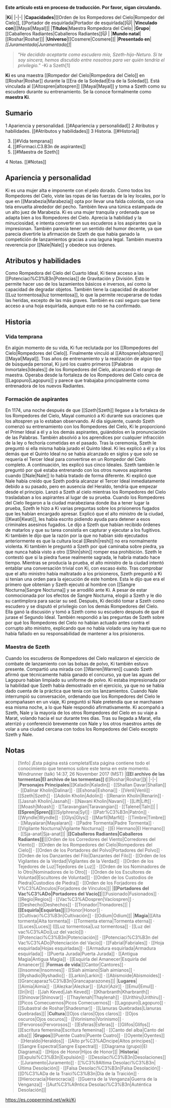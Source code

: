 **Este artículo está en proceso de traducción. Por favor, sigan circulando.**


|**Ki**|
|-|-|
|**Capacidades**|[[Orden de los Rompedores del Cielo\|Rompedor del Cielo]], [[Portador de esquirlada\|Portador de esquirlada]]🐱︎|
|**Vinculado con**|[[Mayal\|Mayal]]|
|**Títulos**|Maestra Rompedora del Cielo|
|**Grupo**|[[Caballeros Radiantes\|Caballeros Radiantes]]🐱︎ |
|**Mundo natal**|[[Roshar\|Roshar]]|
|**Universo**|[[Cosmere\|Cosmere]]|
|**Presentado en**|*[[Juramentada\|Juramentada]]*|

>“*He decidido aceptarte como escudero mío, Szeth-hijo-Neturo. Si te soy sincera, hemos discutido entre nosotros para ver quién tendría el privilegio.*”
\-Ki a Szeth[1]


**Ki** es una maestra [[Rompedor del Cielo\|Rompedora del Cielo]] en [[Roshar\|Roshar]] durante la [[Era de la Soledad\|Era de la Soledad]]. Está vinculada al [[Altospren\|altospren]] [[Mayal\|Mayal]] y toma a Szeth como su escudero durante su entrenamiento. Se la conoce formalmente como **maestra Ki**.

## Sumario

1 Apariencia y personalidad. [[#Apariencia y personalidad]] 
2 Atributos y habilidades. [[#Atributos y habilidades]] 
3 Historia. [[#Historia]] 

3. [[#Vida temprana]] 
3. [[#Formaci.C3.B3n de aspirantes]] 
3. [[#Maestra de Szeth]] 


4 Notas. [[#Notas]] 


## Apariencia y personalidad
Ki es una mujer alta e imponente con el pelo dorado. Como todos los Rompedores del Cielo, viste las ropas de las fuerzas de la ley locales, por lo que en [[Marabezia\|Marabezia]] opta por llevar una falda colorida, con una tela envuelta alrededor del pecho. También lleva una túnica estampada de un alto juez de Marabezia.
Ki es una mujer tranquila y ordenada que se adapta bien a los Rompedores del Cielo. Aprecia la habilidad y la minuciosidad, e intenta convertir en sus escuderos a los aspirantes que la impresionan. También parecía tener un sentido del humor decente, ya que parecía divertirle la afirmación de Szeth de que había ganado la competición de lanzamientos gracias a una laguna legal. También muestra reverencia por [[Nale\|Nale]] y obedece sus órdenes.

## Atributos y habilidades
Como Rompedora del Cielo del Cuarto Ideal, Ki tiene acceso a las [[Potenciaci%C3%B3n\|Potencias]] de Gravitación y División. Esto le permite hacer uso de los lazamientos básicos e inversos, así como la capacidad de degradar objetos. También tiene la capacidad de absorber [[Luz tormentosa\|luz tormentosa]], lo que la permite recuperarse de todas las heridas, excepto de las más graves. También es casi seguro que tiene acceso a una hoja esquirlada, aunque esto no se ha confirmado.

## Historia
### Vida temprana
En algún momento de su vida, Ki fue reclutada por los [[Rompedores del Cielo\|Rompedores del Cielo]]. Finalmente vinculó al [[Altospren\|altospren]] [[Mayal\|Mayal]]. Tras años de entrenamiento y la realización de algún tipo de búsqueda personal, Ki juró los cuatro primeros [[Palabras Inmortales\|Ideales]] de los Rompedores del Cielo, alcanzando el rango de maestra. Operaba desde la fortaleza de los Rompedores del Cielo cerca de [[Lagopuro\|Lagopuro]] y parece que trabajaba principalmente como entrenadora de los nuevos Radiantes.

### Formación de aspirantes
En 1174, una noche después de que [[Szeth\|Szeth]] llegase a la fortaleza de los Rompedores del Cielo, Mayal comunicó a Ki durante sus oraciones que los altospren ya lo estaban observando.
Al día siguiente, cuando Szeth comenzó su entrenamiento con los Rompedores del Cielo, Ki le proporcionó el Primer Ideal a él y a los demás aspirantes, guiándolos en la pronunciación de las Palabras. También absolvió a los aprendices por cualquier infracción de la ley o fechoría cometidas en el pasado. Tras la ceremonia, Szeth le preguntó si ella misma había jurado el Quinto Ideal. Ki les explicó a él y a los demás que el Quinto Ideal no se había alcanzado en siglos y que solo se requería el Tercer Ideal para convertirse en un Rompedor del Cielo completo. A continuación, les explicó sus cinco Ideales. Szeth también le preguntó por qué estaba entrenando con los otros nuevos aspirantes cuando [[Nale\|Nale]] lo había tratado de forma diferente. Ki explicó que Nale había creído que Szeth podría alcanzar el Tercer Ideal inmediatamente debido a su pasado, pero en ausencia del Heraldo, tendría que empezar desde el principio. Lanzó a Szeth al cielo mientras los Rompedores del Cielo trasladaban a los aspirantes al lugar de su prueba.
Cuando los Rompedores del Cielo llegaron a la ciudad marabeziana donde iba a tener lugar la prueba, Szeth le hizo a Ki varias preguntas sobre los prisioneros fugados que les habían encargado apresar. Explicó que el alto ministro de la ciudad, [[Kwati\|Kwati]], les había escrito pidiendo ayuda para detener a esos criminales asesinos fugados. Le dijo a Szeth que habían recibido órdenes de matarlos y que su tarea consistía en capturar y ejecutar a los fugitivos. Ki también le dijo que la razón por la que no habían sido ejecutados anteriormente es que la cultura local [[Reshi\|reshi]] no era normalmente violenta. Ki también le preguntó a Szeth por qué caminaba sobre piedra, ya que nunca había visto a otro [[Shin\|shin]] romper esa prohibición. Szeth le contestó que si la piedra fuese realmente sagrada, le habría matado hace tiempo.
Mientras se producía la prueba, el alto ministro de la ciudad intentó entablar una conversación trivial con Ki, con escaso éxito. Tras comprobar que el alto ministro había maltratado a los prisioneros, Szeth preguntó a Ki si tenían una orden para la ejecución de este hombre. Esta le dijo que era el primero que obtenían y Szeth ejecutó al hombre con [[Sangre Nocturna\|Sangre Nocturna]] y se arrodilló ante Ki. A pesar de estar conmocionada por los efectos de Sangre Nocturna, elogió a Szeth y le dio su cantimplora para saciar su sed. Después, Ki decidió tomar a Szeth como escudero y se disputó el privilegio con los demás Rompedores del Cielo. Ella ganó la discusión y tomó a Szeth como su escudero después de que él jurase el Segundo Ideal. También respondió a las preguntas de Szeth sobre por qué los Rompedores del Cielo no habían actuado antes contra el corrupto alto ministro, explicando que no había violado una ley hasta que no había fallado en su responsabilidad de mantener a los prisioneros.

### Maestra de Szeth
Cuando los escuderos de Rompedores del Cielo realizaron el ejercicio de combate de lanzamiento con las bolsas de polvo, Ki también estuvo presente. Compartió una mirada con [[Warren\|Warren]] cuando Szeth afirmó que técnicamente había ganado el concurso, ya que las aguas del Lagopuro habían limpiado su uniforme de polvo. Ki estaba impresionada por la habilidad que Szeth había demostrado en el ejercicio, ya que no se había dado cuenta de la práctica que tenía con los lanzamientos. Cuando Nale interrumpió su conversación, ordenando que los Rompedores del Cielo le acompañasen en un viaje, Ki preguntó si Nale pretendía que se marchasen esa misma noche, a lo que Nale respondió afirmativamente.
Ki acompañó a Szeth, Nale y la mayoría de los otros Rompedores del Cielo en su viaje a Marat, volando hacia el sur durante tres días. Tras su llegada a Marat, ella aterrizó y conferenció brevemente con Nale y los otros maestros antes de volar a una ciudad cercana con todos los Rompedores del Cielo excepto Szeth y Nale.

## Notas

> [!info] ¡Esta página está completa!Esta página contiene todo el conocimiento que tenemos sobre este tema en este momento.
Windrunner (talk) 14:37, 26 November 2017 (MST)
|**[[El archivo de las tormentas\|El archivo de las tormentas]] (**[[Roshar\|Roshar]]**)**|
|-|-|
|**Personajes Principales**|[[Kaladin\|Kaladin]] · [[Shallan Davar\|Shallan]] · [[Dalinar Kholin\|Dalinar]] · [[Eshonai\|Eshonai]] · [[Venli\|Venli]] · [[Szeth\|Szeth]] · [[Adolin Kholin\|Adolin]] · [[Renarin Kholin\|Renarin]] · [[Jasnah Kholin\|Jasnah]] · [[Navani Kholin\|Navani]] · [[Lift\|Lift]] · [[Moash\|Moash]] · [[Taravangian\|Taravangian]] · [[Talenel\|Taln]]|
|**[[Spren\|Spren]]**|[[Sylphrena\|Syl]] · [[Patr%C3%B3n\|Patrón]] · [[Wyndle\|Wyndle]] · [[Glys\|Glys]] · [[Marfil\|Marfil]] · [[Timbre\|Timbre]] · [[Mayalaran\|Mayalaran]] · [[Padre Tormenta\|Padre Tormenta]] · [[Vigilante Nocturna\|Vigilante Nocturna]] · [[El Hermano\|El Hermano]] · [[Sja-anat\|Sja-anat]]|
|**[[Caballeros Radiantes\|Caballeros Radiantes]]**|[[Orden de los Corredores del Viento\|Corredores del Viento]] · [[Orden de los Rompedores del Cielo\|Rompedores del Cielo]] · [[Orden de los Portadores del Polvo\|Portadores del Polvo]] · [[Orden de los Danzantes del Filo\|Danzantes del Filo]] · [[Orden de los Vigilantes de la Verdad\|Vigilantes de la Verdad]] · [[Orden de los Tejedores de Luz\|Tejedores de Luz]] · [[Orden de los Nominadores de lo Otro\|Nominadores de lo Otro]] · [[Orden de los Escultores de Voluntad\|Escultores de Voluntad]] · [[Orden de los Custodios de Piedra\|Custodios de Piedra]] · [[Orden de los Forjadores de V%C3%ADnculos\|Forjadores de Vínculos]]|
|**[[Portadores del Vac%C3%ADo\|Portadores del Vacío]]**|[[Fusionado\|Fusionados]] · [[Regio\|Regios]] · [[Vac%C3%ADospren\|Vacíospren]] · [[Deshecho\|Deshechos]] · [[Tronador\|Tronadores]]|
|**[[Esquirla\|Esquirlas]]**|[[Honor\|Honor]] · [[Cultivaci%C3%B3n\|Cultivación]] · [[Odium\|Odium]]|
|**Magia**|[[Alta tormenta\|Alta tormenta]] · [[Tormenta eterna\|Tormenta eterna]] · [[Luces\|Luces]] ([[Luz tormentosa\|Luz tormentosa]] · [[Luz del vac%C3%ADo\|Luz del vacío]]) · [[Potenciaci%C3%B3n\|Potenciación]] · [[Potenciaci%C3%B3n del Vac%C3%ADo\|Potenciación del Vacío]] · [[Fabrial\|Fabriales]] · [[Hoja esquirlada\|Hojas esquirladas]] · [[Armadura esquirlada\|Armadura esquirlada]] · [[Puerta Jurada\|Puerta Jurada]] · [[Antigua Magia\|Antigua Magia]] · [[Esquirla del Amanecer\|Esquirla del Amanecer]]|
|**Formas de vida**|[[Cantor\|Cantores]] · [[Insomne\|Insomnes]] · [[Siah aimiano\|Siah aimianos]] · [[Ryshadio\|Ryshadio]] · [[Larkin\|Larkin]] · [[Abismoide\|Abismoides]] · [[Grancaparaz%C3%B3n\|Grancaparazones]]|
|**Lugares**|[[Aimia\|Aimia]] · [[Alezkar\|Alezkar]] · [[Azir\|Azir]] · [[Emul\|Emul]] · [[Iri\|Iri]] · [[Jah Keved\|Jah Keved]] · [[Kharbranth\|Kharbranth]] · [[Shinovar\|Shinovar]] · [[Thaylenah\|Thaylenah]] · [[Urithiru\|Urithiru]] · [[Picos Comecuernos\|Picos Comecuernos]] · [[Lagopuro\|Lagopuro]] · [[Subastral de Roshar\|Shadesmar]] · [[Llanuras Quebradas\|Llanuras Quebradas]]|
|**Cultura**|[[Ojos claros\|Ojos claros]] · [[Ojos oscuros\|Ojos oscuros]] · [[Vorinismo\|Vorinismo]] · [[Fervoroso\|Fervorosos]] · [[Esferas\|Esferas]] · [[Glifos\|Glifos]] · [[Escritura femenina\|Escritura femenina]] · [[Canto del alba\|Canto del alba]]|
|**Grupos**|[[Puente Cuatro\|Puente Cuatro]] · [[Oyente\|Oyentes]] · [[Heraldo\|Heraldos]] · [[Alto pr%C3%ADncipe\|Altos príncipes]] · [[Sangre Espectral\|Sangre Espectral]] · [[Diagrama (grupo)\|El Diagrama]] · [[Hijos de Honor\|Hijos de Honor]]|
|**Historia**|[[Expulsi%C3%B3n\|Expulsión]] · [[Desolaci%C3%B3n\|Desolaciones]] · [[Juramento\|Juramento]] · [[%C3%9Altima Desolaci%C3%B3n\|Última Desolación]] · [[Falsa Desolaci%C3%B3n\|Falsa Desolación]] · [[D%C3%ADa de la Traici%C3%B3n\|Día de la Traición]] · [[Hierocracia\|Hierocracia]] · [[Guerra de la Venganza\|Guerra de la Venganza]] · [[Aut%C3%A9ntica Desolaci%C3%B3n\|Auténtica Desolación]]|



https://es.coppermind.net/wiki/Ki